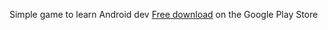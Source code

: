 Simple game to learn Android dev
<a href="https://play.google.com/store/apps/details?id=grapefruit.namespace&feature=search_result#?t=W251bGwsMSwxLDEsImdyYXBlZnJ1aXQubmFtZXNwYWNlIl0.">Free download</a> on the Google Play Store
